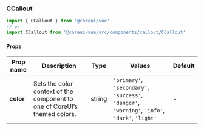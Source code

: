 ### CCallout

```jsx
import { CCallout } from '@coreui/vue'
// or
import CCallout from '@coreui/vue/src/components/callout/CCallout'
```

#### Props

| Prop name | Description                                                               | Type   | Values                                                                                          | Default |
| --------- | ------------------------------------------------------------------------- | ------ | ----------------------------------------------------------------------------------------------- | ------- |
| **color** | Sets the color context of the component to one of CoreUI’s themed colors. | string | `'primary'`, `'secondary'`, `'success'`, `'danger'`, `'warning'`, `'info'`, `'dark'`, `'light'` | -       |
